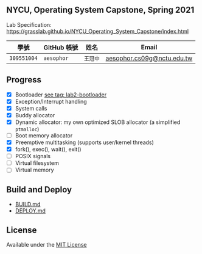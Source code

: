 ## NYCU, Operating System Capstone, Spring 2021

Lab Specification: https://grasslab.github.io/NYCU_Operating_System_Capstone/index.html

| 學號 | GitHub 帳號 | 姓名 | Email |
| --- | ----------- | --- | --- |
| `309551004` | `aesophor` | `王冠中` | aesophor.cs09g@nctu.edu.tw |

## Progress

- [x] Bootloader [see tag: lab2-bootloader](https://github.com/aesophor/valkyrie/tree/lab2-bootloader)
- [x] Exception/Interrupt handling
- [x] System calls
- [x] Buddy allocator
- [x] Dynamic allocator: my own optimized SLOB allocator (a simplified `ptmalloc`)
- [ ] Boot memory allocator
- [x] Preemptive multitasking (supports user/kernel threads)
- [x] fork(), exec(), wait(), exit()
- [ ] POSIX signals
- [ ] Virtual filesystem
- [ ] Virtual memory

## Build and Deploy

* [BUILD.md](https://github.com/aesophor/valkyrie/blob/309551004/Documentation/BUILD.md)
* [DEPLOY.md](https://github.com/aesophor/valkyrie/blob/309551004/Documentation/DEPLOY.md)

## License
Available under the [MIT License](https://github.com/aesophor/valkyrie/blob/309551004/LICENSE)
